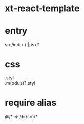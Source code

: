 <!--
 * @Date: 2020-05-12 11:38:13
 * @LastEditors: fangbao
 * @LastEditTime: 2020-05-15 10:10:27
 * @FilePath: /eslint-plugin-xt-react/Users/fangbao/Documents/xituan/xt-react-template/README.md
 -->
# xt-react-template

# entry
src/index.(t|j)sx?

# css
.styl \
.m(odule)?.styl

# require alias
@/*  => /dir/src/*